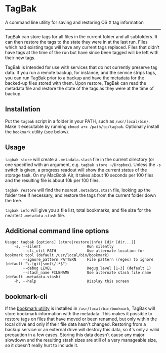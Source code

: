 # TagBak

A command line utility for saving and restoring OS X tag information

---

TagBak can store tags for all files in the current folder and all subfolders. It can then restore the tags to the state they were in at the last run. Files which had existing tags will have any current tags replaced. Files that didn't have tags at the time of the run but have since been tagged will be left with their new tags.

TagBak is intended for use with services that do not currently preserve tag data. If you run a remote backup, for instance, and the service strips tags, you can run TagBak prior to a backup and have the metadata for the backed-up files stored with them. Upon restore, TagBak can read the metadata file and restore the state of the tags as they were at the time of backup.

## Installation

Put the `tagbak` script in a folder in your PATH, such as `/usr/local/bin/`. Make it executable by running `chmod a+x /path/to/tagbak`. Optionally install the `bookmark` utility (see below).

## Usage

`tagbak store` will create a `.metadata.stash` file in the current directory (or one specified with an argument, e.g. `tagbak store ~/Dropbox`). Unless the `-s` switch is given, a progress readout will show the current status of the storage task. On my MacBook Air, it takes about 10 seconds per 100 files and the resulting file is about 10k per 100 files.

`tagbak restore` will find the nearest `.metadata.stash` file, looking up the folder tree if necessary, and restore the tags from the current folder down the tree.

`tagbak info` will give you a file list, total bookmarks, and file size for the neartest `.metadata.stash` file.

## Additional command line options

    Usage: tagbak [options] (store|restore|info) [dir [dir...]]
        -s, --silent                     Run silently
            --cli_util PATH              Use alternate location for bookmark tool (default /usr/local/bin/bookmark)
            --ignore_pattern PATTERN     File pattern (regex) to ignore (default "\.(git|svn)\/.*$")
            --debug LEVEL                Degug level [1-3] (default 1)
            --stash_name FILENAME        Use alternate stash file name (default .metadata.stash)
        -h, --help                       Display this screen

## bookmark-cli

If the [bookmark utility](https://github.com/ttscoff/bookmark-cli) is installed in `/usr/local/bin/bookmark`, TagBak will store bookmark information with the metadata. This makes it possible to restore tags on files that have moved or been renamed, but only within the local drive and only if their file data hasn't changed. Restoring from a backup service or an external drive will destroy this data, so it's only a valid precaution in a few cases. Storing this data doesn't cause any major slowdown and the resulting stash sizes are still of a very manageable size, so it doesn't really hurt to include it.
